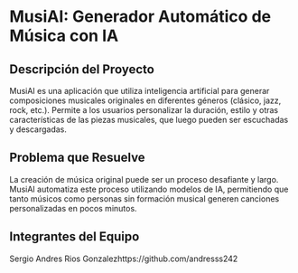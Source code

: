 # MusiAI: Generador Automático de Música con IA

## Descripción del Proyecto
MusiAI es una aplicación que utiliza inteligencia artificial para generar composiciones musicales originales en diferentes géneros (clásico, jazz, rock, etc.). Permite a los usuarios personalizar la duración, estilo y otras características de las piezas musicales, que luego pueden ser escuchadas y descargadas.

## Problema que Resuelve
La creación de música original puede ser un proceso desafiante y largo. MusiAI automatiza este proceso utilizando modelos de IA, permitiendo que tanto músicos como personas sin formación musical generen canciones personalizadas en pocos minutos.
## Integrantes del Equipo
Sergio Andres Rios Gonzalezhttps://github.com/andresss242
